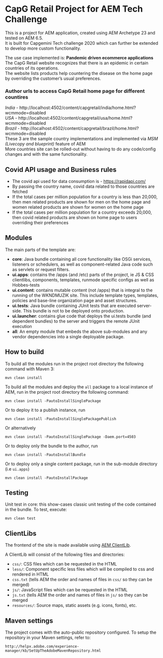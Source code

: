 # CapG Retail Project for AEM Tech Challenge

This is a project for AEM application, created using AEM Archetype 23 and tested on AEM 6.5.    
It is built for Capgemini Tech challenge 2020 which can further be extended to develop more custom functionality.    

The use case implemented is: **Pandemic driven ecommerce applications**  
The CapG Retail website recognizes that there is an epidemic in certain countries of its operations.  
The website lists products help countering the disease on the home page by overriding the customer’s usual preferences.  

### Author urls to access CapG Retail home page for different countires
*India* - http://localhost:4502/content/capgretail/india/home.html?wcmmode=disabled  
*USA* - http://localhost:4502/content/capgretail/usa/home.html?wcmmode=disabled  
*Brazil* - http://localhost:4502/content/capgretail/brazil/home.html?wcmmode=disabled  
These 3 are the sample country implementations and implemented via *MSM (Livecopy and blueprint)* feature of AEM  
More countries site can be rolled-out without having to do any code/config changes and with the same functionality. 

## Covid API usage and Business rules

* The covid api used for data consumption is - https://rapidapi.com/
* By passing the country name, covid data related to those countries are fetched
* If the total cases per million population for a country is less than 20,000, then men related products are shown for men on the home page and women related products are shown for women on the home page
* If the total cases per million population for a country exceeds 20,000, then covid related products are shown on home page to users overriding their preferences

## Modules

The main parts of the template are:

* **core**: Java bundle containing all core functionality like OSGi services, listeners or schedulers, as well as component-related Java code such as servlets or request filters.
* **ui.apps**: contains the /apps (and /etc) parts of the project, ie JS & CSS clientlibs, components, templates, runmode specific configs as well as Hobbes-tests
* **ui.content**: contains mutable content (not /apps) that is integral to the running of the WKNDMUZIK site. This include template types, templates, policies and base-line organization page and asset structures.
* **ui.tests**: Java bundle containing JUnit tests that are executed server-side. This bundle is not to be deployed onto production.
* **ui.launcher**: contains glue code that deploys the ui.tests bundle (and dependent bundles) to the server and triggers the remote JUnit execution
* **all**: An empty module that embeds the above sub-modules and any vendor dependencies into a single deployable package.

## How to build

To build all the modules run in the project root directory the following command with Maven 3:

    mvn clean install

To build all the modules and deploy the `all` package to a local instance of AEM, run in the project root directory the following command:

    mvn clean install -PautoInstallSinglePackage

Or to deploy it to a publish instance, run

    mvn clean install -PautoInstallSinglePackagePublish

Or alternatively

    mvn clean install -PautoInstallSinglePackage -Daem.port=4503

Or to deploy only the bundle to the author, run

    mvn clean install -PautoInstallBundle

Or to deploy only a single content package, run in the sub-module directory (i.e `ui.apps`)

    mvn clean install -PautoInstallPackage

## Testing

Unit test in core: this show-cases classic unit testing of the code contained in the bundle. To test, execute:

    mvn clean test

## ClientLibs

The frontend of the site is made available using [AEM ClientLib](https://helpx.adobe.com/experience-manager/6-5/sites/developing/using/clientlibs.html). 

A ClientLib will consist of the following files and directories:

- `css/`: CSS files which can be requested in the HTML
- `less/`: Component specific less files which will be compiled to css and rendered in HTML
- `css.txt` (tells AEM the order and names of files in `css/` so they can be merged)
- `js/`: JavaScript files which can be requested in the HTML
- `js.txt` (tells AEM the order and names of files in `js/` so they can be merged
- `resources/`: Source maps, static assets (e.g. icons, fonts), etc.

## Maven settings

The project comes with the auto-public repository configured. To setup the repository in your Maven settings, refer to:

    http://helpx.adobe.com/experience-manager/kb/SetUpTheAdobeMavenRepository.html
